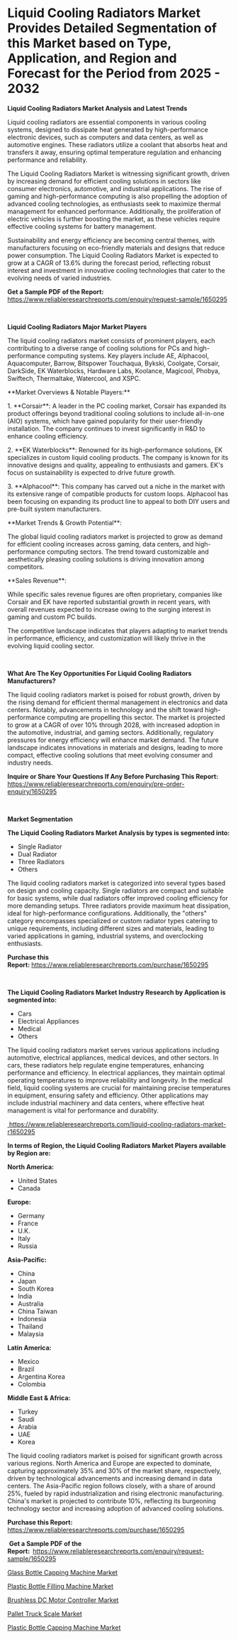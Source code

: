 <p><h1>Liquid Cooling Radiators Market Provides Detailed Segmentation of this Market based on Type, Application, and Region and Forecast for the Period from 2025 - 2032</h1></p><p><strong>Liquid Cooling Radiators Market Analysis and Latest Trends</strong></p>
<p><p>Liquid cooling radiators are essential components in various cooling systems, designed to dissipate heat generated by high-performance electronic devices, such as computers and data centers, as well as automotive engines. These radiators utilize a coolant that absorbs heat and transfers it away, ensuring optimal temperature regulation and enhancing performance and reliability.</p><p>The Liquid Cooling Radiators Market is witnessing significant growth, driven by increasing demand for efficient cooling solutions in sectors like consumer electronics, automotive, and industrial applications. The rise of gaming and high-performance computing is also propelling the adoption of advanced cooling technologies, as enthusiasts seek to maximize thermal management for enhanced performance. Additionally, the proliferation of electric vehicles is further boosting the market, as these vehicles require effective cooling systems for battery management.</p><p>Sustainability and energy efficiency are becoming central themes, with manufacturers focusing on eco-friendly materials and designs that reduce power consumption. The Liquid Cooling Radiators Market is expected to grow at a CAGR of 13.6% during the forecast period, reflecting robust interest and investment in innovative cooling technologies that cater to the evolving needs of varied industries.</p></p>
<p><strong>Get a Sample PDF of the Report:&nbsp;</strong> <a href="https://www.reliableresearchreports.com/enquiry/request-sample/1650295?utm_campaign=48&utm_medium=2&utm_source=Github&utm_content=ia&utm_term=17022025&utm_id=liquid-cooling-radiators">https://www.reliableresearchreports.com/enquiry/request-sample/1650295</a></p>
<p>&nbsp;</p>
<p><strong>Liquid Cooling Radiators Major Market Players</strong></p>
<p><p>The liquid cooling radiators market consists of prominent players, each contributing to a diverse range of cooling solutions for PCs and high-performance computing systems. Key players include AE, Alphacool, Aquacomputer, Barrow, Bitspower Touchaqua, Bykski, Coolgate, Corsair, DarkSide, EK Waterblocks, Hardware Labs, Koolance, Magicool, Phobya, Swiftech, Thermaltake, Watercool, and XSPC.</p><p>**Market Overviews & Notable Players:**</p><p>1. **Corsair**: A leader in the PC cooling market, Corsair has expanded its product offerings beyond traditional cooling solutions to include all-in-one (AIO) systems, which have gained popularity for their user-friendly installation. The company continues to invest significantly in R&D to enhance cooling efficiency.</p><p>2. **EK Waterblocks**: Renowned for its high-performance solutions, EK specializes in custom liquid cooling products. The company is known for its innovative designs and quality, appealing to enthusiasts and gamers. EK's focus on sustainability is expected to drive future growth.</p><p>3. **Alphacool**: This company has carved out a niche in the market with its extensive range of compatible products for custom loops. Alphacool has been focusing on expanding its product line to appeal to both DIY users and pre-built system manufacturers.</p><p>**Market Trends & Growth Potential**: </p><p>The global liquid cooling radiators market is projected to grow as demand for efficient cooling increases across gaming, data centers, and high-performance computing sectors. The trend toward customizable and aesthetically pleasing cooling solutions is driving innovation among competitors.</p><p>**Sales Revenue**: </p><p>While specific sales revenue figures are often proprietary, companies like Corsair and EK have reported substantial growth in recent years, with overall revenues expected to increase owing to the surging interest in gaming and custom PC builds.</p><p>The competitive landscape indicates that players adapting to market trends in performance, efficiency, and customization will likely thrive in the evolving liquid cooling sector.</p></p>
<p>&nbsp;</p>
<p><strong>What Are The Key Opportunities For Liquid Cooling Radiators Manufacturers?</strong></p>
<p><p>The liquid cooling radiators market is poised for robust growth, driven by the rising demand for efficient thermal management in electronics and data centers. Notably, advancements in technology and the shift toward high-performance computing are propelling this sector. The market is projected to grow at a CAGR of over 10% through 2028, with increased adoption in the automotive, industrial, and gaming sectors. Additionally, regulatory pressures for energy efficiency will enhance market demand. The future landscape indicates innovations in materials and designs, leading to more compact, effective cooling solutions that meet evolving consumer and industry needs.</p></p>
<p><strong>Inquire or Share Your Questions If Any Before Purchasing This Report:</strong> <a href="https://www.reliableresearchreports.com/enquiry/pre-order-enquiry/1650295?utm_campaign=48&utm_medium=2&utm_source=Github&utm_content=ia&utm_term=17022025&utm_id=liquid-cooling-radiators">https://www.reliableresearchreports.com/enquiry/pre-order-enquiry/1650295</a></p>
<p>&nbsp;</p>
<p><strong>Market Segmentation</strong></p>
<p><strong>The Liquid Cooling Radiators Market Analysis by types is segmented into:</strong></p>
<p><ul><li>Single Radiator</li><li>Dual Radiator</li><li>Three Radiators</li><li>Others</li></ul></p>
<p><p>The liquid cooling radiators market is categorized into several types based on design and cooling capacity. Single radiators are compact and suitable for basic systems, while dual radiators offer improved cooling efficiency for more demanding setups. Three radiators provide maximum heat dissipation, ideal for high-performance configurations. Additionally, the "others" category encompasses specialized or custom radiator types catering to unique requirements, including different sizes and materials, leading to varied applications in gaming, industrial systems, and overclocking enthusiasts.</p></p>
<p><strong>Purchase this Report:&nbsp;</strong><a href="https://www.reliableresearchreports.com/purchase/1650295?utm_campaign=48&utm_medium=2&utm_source=Github&utm_content=ia&utm_term=17022025&utm_id=liquid-cooling-radiators">https://www.reliableresearchreports.com/purchase/1650295</a></p>
<p>&nbsp;</p>
<p><strong>The Liquid Cooling Radiators Market Industry Research by Application is segmented into:</strong></p>
<p><ul><li>Cars</li><li>Electrical Appliances</li><li>Medical</li><li>Others</li></ul></p>
<p><p>The liquid cooling radiators market serves various applications including automotive, electrical appliances, medical devices, and other sectors. In cars, these radiators help regulate engine temperatures, enhancing performance and efficiency. In electrical appliances, they maintain optimal operating temperatures to improve reliability and longevity. In the medical field, liquid cooling systems are crucial for maintaining precise temperatures in equipment, ensuring safety and efficiency. Other applications may include industrial machinery and data centers, where effective heat management is vital for performance and durability.</p></p>
<p><a href="https://www.reliableresearchreports.com/liquid-cooling-radiators-market-r1650295?utm_campaign=48&utm_medium=2&utm_source=Github&utm_content=ia&utm_term=17022025&utm_id=liquid-cooling-radiators">&nbsp;https://www.reliableresearchreports.com/liquid-cooling-radiators-market-r1650295</a></p>
<p><strong>In terms of Region, the Liquid Cooling Radiators Market Players available by Region are:</strong></p>
<p>
    <p> <strong> North America: </strong>
        <ul>
            <li>United States</li>
            <li>Canada</li>
        </ul>
        </p> 
    <p> <strong> Europe: </strong>
        <ul>
            <li>Germany</li>
            <li>France</li>
            <li>U.K.</li>
            <li>Italy</li>
            <li>Russia</li>
        </ul>
        </p> 
    <p> <strong> Asia-Pacific: </strong>
        <ul>
            <li>China</li>
            <li>Japan</li>
            <li>South Korea</li>
            <li>India</li>
            <li>Australia</li>
            <li>China Taiwan</li>
            <li>Indonesia</li>
            <li>Thailand</li>
            <li>Malaysia</li>
        </ul>
        </p> 
    <p> <strong> Latin America: </strong>
        <ul>
            <li>Mexico</li>
            <li>Brazil</li>
            <li>Argentina Korea</li>
            <li>Colombia</li>
        </ul>
        </p> 
    <p> <strong> Middle East & Africa: </strong>
        <ul>
            <li>Turkey</li>
            <li>Saudi</li>
            <li>Arabia</li>
            <li>UAE</li>
            <li>Korea</li>
        </ul>
    </p>
    </p>
<p><p>The liquid cooling radiators market is poised for significant growth across various regions. North America and Europe are expected to dominate, capturing approximately 35% and 30% of the market share, respectively, driven by technological advancements and increasing demand in data centers. The Asia-Pacific region follows closely, with a share of around 25%, fueled by rapid industrialization and rising electronic manufacturing. China's market is projected to contribute 10%, reflecting its burgeoning technology sector and increasing adoption of advanced cooling solutions.</p></p>
<p><strong>Purchase this Report: </strong><a href="https://www.reliableresearchreports.com/purchase/1650295?utm_campaign=48&utm_medium=2&utm_source=Github&utm_content=ia&utm_term=17022025&utm_id=liquid-cooling-radiators">https://www.reliableresearchreports.com/purchase/1650295</a></p>
<p>&nbsp;<strong>Get a Sample PDF of the Report:&nbsp;&nbsp;</strong><a href="https://www.reliableresearchreports.com/enquiry/request-sample/1650295?utm_campaign=48&utm_medium=2&utm_source=Github&utm_content=ia&utm_term=17022025&utm_id=liquid-cooling-radiators">https://www.reliableresearchreports.com/enquiry/request-sample/1650295</a></p>
<p><strong></strong></p>
<p><p><a href="https://github.com/vigoseiler/Market-Research-Report-List-1/blob/main/glass-bottle-capping-machine-market.md?utm_campaign=48&utm_medium=2&utm_source=Github&utm_content=ia&utm_term=17022025&utm_id=liquid-cooling-radiators">Glass Bottle Capping Machine Market</a></p><p><a href="https://github.com/jhamygunler/Market-Research-Report-List-1/blob/main/plastic-bottle-filling-machine-market.md?utm_campaign=48&utm_medium=2&utm_source=Github&utm_content=ia&utm_term=17022025&utm_id=liquid-cooling-radiators">Plastic Bottle Filling Machine Market</a></p><p><a href="https://github.com/boysabotzoc/Market-Research-Report-List-1/blob/main/brushless-dc-motor-controller-market.md?utm_campaign=48&utm_medium=2&utm_source=Github&utm_content=ia&utm_term=17022025&utm_id=liquid-cooling-radiators">Brushless DC Motor Controller Market</a></p><p><a href="https://github.com/ivetasyizhi/Market-Research-Report-List-1/blob/main/pallet-truck-scale-market.md?utm_campaign=48&utm_medium=2&utm_source=Github&utm_content=ia&utm_term=17022025&utm_id=liquid-cooling-radiators">Pallet Truck Scale Market</a></p><p><a href="https://github.com/daemluari/Market-Research-Report-List-1/blob/main/plastic-bottle-capping-machine-market.md?utm_campaign=48&utm_medium=2&utm_source=Github&utm_content=ia&utm_term=17022025&utm_id=liquid-cooling-radiators">Plastic Bottle Capping Machine Market</a></p></p>